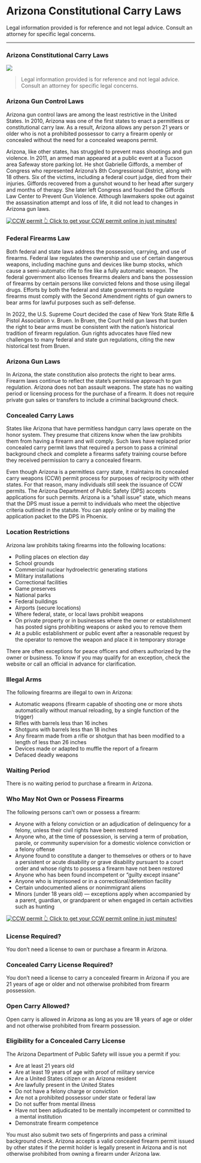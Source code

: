 # Arizona Constitutional Carry Laws

Legal information provided is for reference and not legal advice. Consult an attorney for specific legal concerns. 

* * *

### Arizona Constitutional Carry Laws

![](https://cdn-images-1.medium.com/max/1200/1*CzKY5QT66K1ARnOhYQwCEw.png)

> Legal information provided is for reference and not legal advice. Consult an attorney for specific legal concerns.

### Arizona Gun Control Laws

Arizona gun control laws are among the least restrictive in the United States. In 2010, Arizona was one of the first states to enact a permitless or constitutional carry law. As a result, Arizona allows any person 21 years or older who is not a prohibited possessor to carry a firearm openly or concealed without the need for a concealed weapons permit.

Arizona, like other states, has struggled to prevent mass shootings and gun violence. In 2011, an armed man appeared at a public event at a Tucson area Safeway store parking lot. He shot Gabrielle Giffords, a member of Congress who represented Arizona’s 8th Congressional District, along with 18 others. Six of the victims, including a federal court judge, died from their injuries. Giffords recovered from a gunshot wound to her head after surgery and months of therapy. She later left Congress and founded the Giffords Law Center to Prevent Gun Violence. Although lawmakers spoke out against the assassination attempt and loss of life, it did not lead to changes in Arizona gun laws.

<a href="https://serp.ly/ccw">
<div>
    <img src="https://cdn-images-1.medium.com/max/1200/1*aCmvRhaa5Xjz4zDZxHzAjg.png" alt="CCW permit">
    👆 Click to get your CCW permit online in just minutes!
</div>
</a>

### Federal Firearms Law

Both federal and state laws address the possession, carrying, and use of firearms. Federal law regulates the ownership and use of certain dangerous weapons, including machine guns and devices like bump stocks, which cause a semi-automatic rifle to fire like a fully automatic weapon. The federal government also licenses firearms dealers and bans the possession of firearms by certain persons like convicted felons and those using illegal drugs. Efforts by both the federal and state governments to regulate firearms must comply with the Second Amendment rights of gun owners to bear arms for lawful purposes such as self-defense.

In 2022, the U.S. Supreme Court decided the case of New York State Rifle & Pistol Association v. Bruen. In Bruen, the Court held gun laws that burden the right to bear arms must be consistent with the nation’s historical tradition of firearm regulation. Gun rights advocates have filed new challenges to many federal and state gun regulations, citing the new historical test from Bruen.

### Arizona Gun Laws

In Arizona, the state constitution also protects the right to bear arms. Firearm laws continue to reflect the state’s permissive approach to gun regulation. Arizona does not ban assault weapons. The state has no waiting period or licensing process for the purchase of a firearm. It does not require private gun sales or transfers to include a criminal background check.

### Concealed Carry Laws

States like Arizona that have permitless handgun carry laws operate on the honor system. They presume that citizens know when the law prohibits them from having a firearm and will comply. Such laws have replaced prior concealed carry permit laws that required a person to pass a criminal background check and complete a firearms safety training course before they received permission to carry a concealed firearm.

Even though Arizona is a permitless carry state, it maintains its concealed carry weapons (CCW) permit process for purposes of reciprocity with other states. For that reason, many individuals still seek the issuance of CCW permits. The Arizona Department of Public Safety (DPS) accepts applications for such permits. Arizona is a “shall issue” state, which means that the DPS must issue a permit to individuals who meet the objective criteria outlined in the statute. You can apply online or by mailing the application packet to the DPS in Phoenix.

### Location Restrictions

Arizona law prohibits taking firearms into the following locations:

  * Polling places on election day
  * School grounds
  * Commercial nuclear hydroelectric generating stations
  * Military installations
  * Correctional facilities
  * Game preserves
  * National parks
  * Federal buildings
  * Airports (secure locations)
  * Where federal, state, or local laws prohibit weapons
  * On private property or in businesses where the owner or establishment has posted signs prohibiting weapons or asked you to remove them
  * At a public establishment or public event after a reasonable request by the operator to remove the weapon and place it in temporary storage



There are often exceptions for peace officers and others authorized by the owner or business. To know if you may qualify for an exception, check the website or call an official in advance for clarification.

### Illegal Arms

The following firearms are illegal to own in Arizona:

  * Automatic weapons (firearm capable of shooting one or more shots automatically without manual reloading, by a single function of the trigger)
  * Rifles with barrels less than 16 inches
  * Shotguns with barrels less than 18 inches
  * Any firearm made from a rifle or shotgun that has been modified to a length of less than 26 inches
  * Devices made or adapted to muffle the report of a firearm
  * Defaced deadly weapons



### Waiting Period

There is no waiting period to purchase a firearm in Arizona.

### Who May Not Own or Possess Firearms

The following persons can’t own or possess a firearm:

  * Anyone with a felony conviction or an adjudication of delinquency for a felony, unless their civil rights have been restored
  * Anyone who, at the time of possession, is serving a term of probation, parole, or community supervision for a domestic violence conviction or a felony offense
  * Anyone found to constitute a danger to themselves or others or to have a persistent or acute disability or grave disability pursuant to a court order and whose rights to possess a firearm have not been restored
  * Anyone who has been found incompetent or “guilty except insane”
  * Anyone who is imprisoned or in a correctional/detention facility
  * Certain undocumented aliens or nonimmigrant aliens
  * Minors (under 18 years old) — exceptions apply when accompanied by a parent, guardian, or grandparent or when engaged in certain activities such as hunting



<a href="https://serp.ly/ccw">
<div>
    <img src="https://cdn-images-1.medium.com/max/1200/1*TMCVgNoKp2NAtvLSAMkaJg.png" alt="CCW permit">
    👆 Click to get your CCW permit online in just minutes!
</div>
</a>


### License Required?

You don’t need a license to own or purchase a firearm in Arizona.

### Concealed Carry License Required?

You don’t need a license to carry a concealed firearm in Arizona if you are 21 years of age or older and not otherwise prohibited from firearm possession.

### Open Carry Allowed?

Open carry is allowed in Arizona as long as you are 18 years of age or older and not otherwise prohibited from firearm possession.

### Eligibility for a Concealed Carry License

The Arizona Department of Public Safety will issue you a permit if you:

  * Are at least 21 years old
  * Are at least 19 years of age with proof of military service
  * Are a United States citizen or an Arizona resident
  * Are lawfully present in the United States
  * Do not have a felony charge or conviction
  * Are not a prohibited possessor under state or federal law
  * Do not suffer from mental illness
  * Have not been adjudicated to be mentally incompetent or committed to a mental institution
  * Demonstrate firearm competence



You must also submit two sets of fingerprints and pass a criminal background check. Arizona accepts a valid concealed firearm permit issued by other states if the permit holder is legally present in Arizona and is not otherwise prohibited from owning a firearm under Arizona law.


